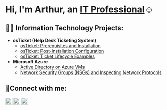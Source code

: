 <h1>Hi, I'm Arthur, an <a href="https://linkedin.com/in/arthur-sarkissian-85705a198">IT Professional</a>☺</h1>

<h2>👨‍💻 Information Technology Projects:</h2>

- <b>osTicket (Help Desk Ticketing System)</b>
  - [osTicket: Prerequisites and Installation](https://github.com/sarkissiana/osticket-prereqs)
  - [osTicket: Post-Installation Configuration](https://github.com/sarkissiana/post-install-config)
  - [osTicket: Ticket Lifecycle Examples](https://github.com/sarkissiana/ticket-lifecycle)
- <b>Microsoft Azure</b>
  -  [Active Directory on Azure VMs](https://github.com/sarkissiana/Configuring-Active-Directory-within-Azure-VMs)
  - [Network Security Groups (NSGs) and Inspecting Network Protocols](https://github.com/sarkissiana/Network-Security-Groups-NSGs-and-Inspecting-Traffic-Between-Azure-Virtual-Machines)

<h2>🤳Connect with me:</h2>

[<img align="left" alt="Josh | Twitter" width="22px" src="https://cdn.jsdelivr.net/npm/simple-icons@v3/icons/twitter.svg" />][twitter]
[<img align="left" alt="Josh | LinkedIn" width="22px" src="https://cdn.jsdelivr.net/npm/simple-icons@v3/icons/linkedin.svg" />][linkedin]
[<img align="left" alt="Josh | Instagram" width="22px" src="https://cdn.jsdelivr.net/npm/simple-icons@v3/icons/instagram.svg" />][instagram]

[twitter]: https://twitter.com/Josh
[instagram]: https://www.instagram.com/Josh
[linkedin]: https://linkedin.com/in/arthur-sarkissian-85705a198
